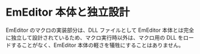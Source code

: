 # EmEditor 本体と独立設計

EmEditor のマクロの実装部分は、DLL ファイルとして EmEditor 本体とは完全に独立して設計されているため、マクロ実行時以外は、マクロ用の
DLL をロードすることがなく、EmEditor 本体の軽さを犠牲にすることはありません。